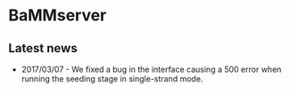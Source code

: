 # BaMMserver

## Latest news
* 2017/03/07 - We fixed a bug in the interface causing a 500 error when running the seeding stage in single-strand mode.
